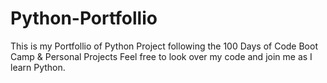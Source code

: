 # Python-Portfollio
This is my Portfollio of Python Project following the 100 Days of Code Boot Camp & Personal Projects
Feel free to look over my code and join me as I learn Python.
